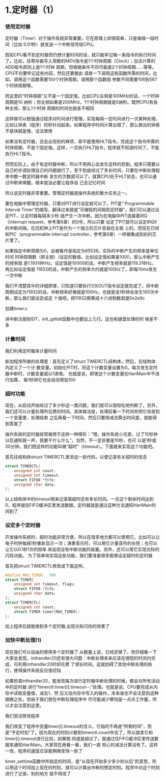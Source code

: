 # 1.定时器（1）

### 使用定时器

定时器（Timer）对于操作系统非常重要。它在原理上却很简单，只是每隔一段时间（比如
0.01秒）就发送一个中断信号给CPU。

假如CPU看不到定时器而仍想计量时间的话，就只能牢记每一条指令的执行时间了。比如，往寄存器写入常数的MOV指令是1个时钟周期（Clock）；加法计算的ADD指令原则上是1个时钟 周期，但根据条件不同可能是2个时钟周期……等等。CPU不仅要牢记这些内容，然后还要据此 调查一下调用这些函数所需的时间，比如，调用这个函数需要150个时钟周期，调用那个函数因 参数不同需要106到587个时钟周期等。 

而这里的“时钟周期”又不是一个固定值。比如CPU主频是100MHz的话，一个时钟周期是10 纳秒；但主频如果是200MHz，1个时钟周期就是5纳秒。既然CPU有各种主频，那么1个时钟 周期的时间也就各不相同

这样做可以勉强通过程序对时间进行管理，实现每隔一定时间进行一次某种处理，比如让钟表（程序）的秒针动起来。如果程序中时间计算出错了，那么做出的钟表不是快就是慢，没法使用

如果没有定时器，还会出现别的麻烦，即不能使用HLT指令。完成这个指令所需的时钟周期，不是个固定值。这样，一旦执行HLT指令，程序就不知道时间了。不能执行HLT指令。

然而实际上，由于有定时器中断，所以不用担心会发生这样的悲剧。程序只需要以自己的步调处理自己的问题就行了。至于到底经过了多长时间，只要在中断处理程序中数一数定时器中断 发生的次数就可以了。就算CPU处于HLT状态，也可以通过中断来唤醒。根本就没必要让程序自 己去记忆时间

所以说定时器非常重要。管理定时器是操作系统的重大任务之一。

要在电脑中管理定时器，只需对PIT进行设定就可以了。PIT是“ Programmable Interval Timer”的缩写，翻译过来就是“可编程的间隔型定时器”。我们可以通过设定PIT，让定时器每隔多少秒 就产生一次中断。因为在电脑中PIT连接着IRQ（interrupt request，参考第6章）的0号，所以只要 设定了PIT就可以设定IRQ0的中断间隔。在旧机种上PIT是作为一个独立的芯片安装在主板 上的，而现在已经和PIC（programmable interrupt controller，参考第6章）一样被集成到别的芯片里了。

如果指定中断周期为0，会被看作是指定为65536。实际的中断产生的频率是单位时间 时钟周期数（即主频）/设定的数值。比如设定值如果是1000，那么中断产生的频率就 是1.19318KHz。设定值是10000的话，中断产生频率就是119.318Hz。再比如设定值是 11932的话，中断产生的频率大约就是100Hz了，即每10ms发生一次中断

我们不清楚其中的详细原理，只知道只要执行3次OUT指令设定就完成了。将中断周期设定为11932的话，中断频率好像就是100Hz，也就是说1秒钟会发生100次中断。那么我们就设定成这 个值吧。把11932换算成十六进制数就是0x2e9c

创建timer.c

讲中断注册到IDT，inlt_gdtidt函数中也要加上几行。这也和键盘处理的时 候差不多

### 计量时间

我们利用定时器来计量时间

新加程序所做的处理是：首先定义了struct TIMERCTL结构体。然后，在结构体内定义了一个计
数变量。初始化PIT时，将这个计数变量设置为0。每次发生定时器中断时，计数变量就以1递增。 也就是说，即使这个计数变量在HariMain中不进行加算， 每1秒钟它也会自动增加100

### 超时功能

现在，从启动开始经过了多少秒这一类问题，我们就可以很轻松地判断了。另外，我们还可以计量处理所花费的时间。具体做法是，处理前看一下时间并把它存放到一个变量里，处理结束 之后再看一下时间，然后只要用减法算出时间差，就能得到答案了

操作系统的定时器经常被用于这样一种情形：“喂，操作系统小兄弟，过了10秒钟以后通知我一声，我要干什么什么”。当然，不一定非要是10秒，也可 以是1秒或30分钟。我们把这样的功能叫做“超时”（timeout）。下面就来实现这个功能吧。

首先往结构体struct TIMERCTL里添加一些代码，以便记录有关超时的信息

``` c
struct TIMERCTL{
	unsigned int count;
	unsigned int timeout;
	struct FIFO8 *fifo;
	unsigned char data;
};
```



以上结构体中的timeout用来记录离超时还有多长时间。一旦这个剩余时间达到0，程序就往FIFO缓冲区里发送数据。定时器就是通过这种方法通知HariMain时间到了

### 设定多个定时器

开发操作系统时，超时功能非常方便，所以在很多地方都可以使用它。比如可以让电子时钟每隔1秒重新显示一次；演奏音乐时，可以用它计量音符的长短；也可以让它以0.1秒1次的频率 来监视没有中断功能的装置。另外，还可以用它实现光标的闪烁功能。 为了简单地实现这些功能，我们要准备很多能够设定超时的定时器

首先把struct TIMERCTL修改成下面这样。

```c 
#define MAX_TIMER	500
struct TIMER{
	unsigned int timeout, flags;
	struct FIFO8 *fifo;
	unsigned char data;
};
struct TIMERCTL{
	unsigned int count;
	struct TIMER timer[MAX_TIMER];	
};
```

加上程序后就能做到多个定时器,出现光标闪烁的效果了

### 加快中断处理(1)

​	现在我们可以自由的使用多个定时器了.从数量上说，已经足够了。但仔细看一下大家会发现，inthandler20还有很大问题：中断处理本来应该在很短的时间内完成，可利用inthandler20时却花费 了很长时间。这就妨碍了其他中断处理的执行，使得操作系统反应很迟钝

​	如果检查inthandler20，能发现每次进行定时器中断处理的时候，都会对所有活动中的定时器
进行“timerctl.timer[i].timeout--;”处理。也就是说，CPU要完成从内存中读取变量值，减去1，然 后又往内存中写入的操作。本来谁也不会注意到这种细微之处，但由于我们想在中断处理程序中 尽可能减少哪怕是一点点工作量，所以才会注意到这里。

我们尝试修改程序

我们改变了程序中变量timer[i].timeout的含义。它指的不再是“所剩时间”，而是“予定时刻”了。因为现在的时刻计数到timerctl.count中去了，所以就拿它和timer[i].timeout进行比较，如果相 同或是超过了，就通过往FIFO缓冲区里传送数据来通知HariMain。大家现在再看一看，我们一直 担心的减法计算没有了。这样一改，程序的速度应该能稍微变快一些了

timer_settime函数中所指定的时间，是“从现在开始多少多少秒以后”的意思，所以用这个时间加上现在的时刻，就可以计算出中断的预定时刻。程序中对这个时刻进行了记录。别的地方 就不用改了